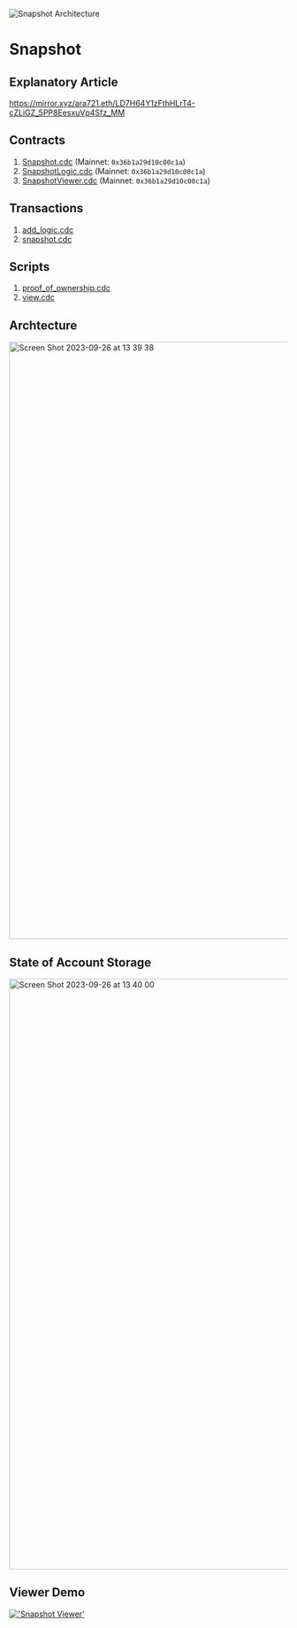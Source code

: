 ![Snapshot Architecture](https://github.com/avcdsld/snapshot/assets/10495516/91984cf2-f92a-4653-bb11-34aa89b97dc5)

# Snapshot

## Explanatory Article

https://mirror.xyz/ara721.eth/LD7H64Y1zFthHLrT4-cZLiGZ_5PP8EesxuVp4Sfz_MM

## Contracts

1. [Snapshot.cdc](./cadence/contracts/Snapshot.cdc) (Mainnet: `0x36b1a29d10c00c1a`)
2. [SnapshotLogic.cdc](./cadence/contracts/SnapshotLogic.cdc) (Mainnet: `0x36b1a29d10c00c1a`)
2. [SnapshotViewer.cdc](./cadence/contracts/SnapshotViewer.cdc) (Mainnet: `0x36b1a29d10c00c1a`)

## Transactions

1. [add_logic.cdc](./cadence/transactions/add_logic.cdc)
2. [snapshot.cdc](./cadence/transactions/snapshot.cdc)

## Scripts

1. [proof_of_ownership.cdc](./cadence/scripts/proof_of_ownership.cdc)
2. [view.cdc](./cadence/scripts/view.cdc)

## Archtecture

<img width="1080" alt="Screen Shot 2023-09-26 at 13 39 38" src="https://github.com/avcdsld/snapshot/assets/10495516/158d60c4-927e-417c-9db1-94e99979a854">

## State of Account Storage

<img width="1068" alt="Screen Shot 2023-09-26 at 13 40 00" src="https://github.com/avcdsld/snapshot/assets/10495516/57861d12-0806-40cc-bada-b8a81ebb3469">

## Viewer Demo

[!['Snapshot Viewer'](https://github.com/avcdsld/snapshot/assets/10495516/4a82024f-6200-467d-b65e-b95819b40e8a)](https://youtu.be/sErAUWX6bI8)
